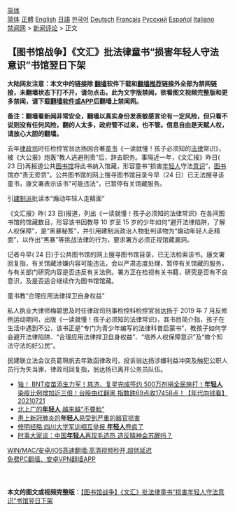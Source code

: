  <!-- 面包屑导航 --> <div class="breadcrumb"><!-- GTranslate: https://gtranslate.io/ -->  <div class="switcher notranslate">  <div class="selected">  <a href="#" onclick="return false;"> 简体</a>  </div>  <div class="option">  <a href="https://www.bannedbook.org" onclick="doGTranslate('zh-CN|zh-CN');jQuery('div.switcher div.selected a').html(jQuery(this).html());return false;" title="简体中文" class="nturl selected"> 简体</a>  <a href="https://www.bannedbook.org/zh-tw/" onclick="doGTranslate('zh-CN|zh-TW');jQuery('div.switcher div.selected a').html(jQuery(this).html());return false;" title="繁體中文" class="nturl"> 正體</a>  <a href="https://www.bannedbook.org/en/" onclick="doGTranslate('zh-CN|en');jQuery('div.switcher div.selected a').html(jQuery(this).html());return false;" title="English" class="nturl"> English</a>  <a href="https://www.bannedbook.org/ja/" onclick="doGTranslate('zh-CN|ja');jQuery('div.switcher div.selected a').html(jQuery(this).html());return false;" title="日本語" class="nturl"> 日語</a>  <a href="https://www.bannedbook.org/ko/" onclick="doGTranslate('zh-CN|ko');jQuery('div.switcher div.selected a').html(jQuery(this).html());return false;" title="한국어" class="nturl"> 한국어</a>  <a href="https://www.bannedbook.org/de/" onclick="doGTranslate('zh-CN|de');jQuery('div.switcher div.selected a').html(jQuery(this).html());return false;" title="Deutsch" class="nturl"> Deutsch</a>  <a href="https://www.bannedbook.org/fr/" onclick="doGTranslate('zh-CN|fr');jQuery('div.switcher div.selected a').html(jQuery(this).html());return false;" title="Français" class="nturl"> Français</a>  <a href="https://www.bannedbook.org/ru/" onclick="doGTranslate('zh-CN|ru');jQuery('div.switcher div.selected a').html(jQuery(this).html());return false;" title="Русский" class="nturl"> Русский</a>  <a href="https://www.bannedbook.org/es/" onclick="doGTranslate('zh-CN|es');jQuery('div.switcher div.selected a').html(jQuery(this).html());return false;" title="Español" class="nturl"> Español</a>  <a href="https://www.bannedbook.org/it/" onclick="doGTranslate('zh-CN|it');jQuery('div.switcher div.selected a').html(jQuery(this).html());return false;" title="Italiano" class="nturl"> Italiano</a>  </div>  </div>      <div class='breadcrumb-sub'><!-- Breadcrumb NavXT 6.3.0 --> <a href="https://www.bannedbook.org/" class="home">禁闻网</a> &gt; <a href="https://www.bannedbook.org/bnews/comments/" class="category">新闻评论</a> &gt; 正文</div></div><h2>【图书馆战争】《文汇》批法律童书“损害年轻人守法意识”书馆翌日下架</h2> <p class="notice"><b>大陆网友注意：本文中的链接除 <a href="https://github.com/bannedbook/fanqiang" >翻墙</a>软件下载和<a href="https://github.com/killgcd/justmysocks/blob/master/README.md">翻墙推荐</a>链接外全部为禁网链接，未翻墙状态下打不开，请勿点击。此为文字版禁闻，欲看图文视频完整版和更多禁闻，请下载<a href="https://github.com/bannedbook/fanqiang">翻墙软件或APP</a>后翻墙上禁闻网。</p><p>备注：翻墙看新闻非常安全，翻墙以真实身份发表敏感言论有一定风险，但只看不说则没有任何风险，翻的人太多，政府管不过来，也不管。信息自由是天赋人权，请放心大胆的翻墙。</b></p>  <div class="entry">  <p>去年<a href="https://www.bannedbook.org/bnews/tag/%E5%BE%8B%E6%94%BF%E5%8F%B8/" class="st_tag internal_tag" rel="tag" title="标签 律政司 下的日志">律政司</a>时任检控官翁达扬因合著<a href="https://www.bannedbook.org/bnews/tag/%E7%AB%A5%E4%B9%A6/" class="st_tag internal_tag" rel="tag" title="标签 童书 下的日志">童书</a>《一读就懂！孩子必须知的<a href="https://www.bannedbook.org/bnews/tag/%e6%b3%95%e5%be%8b/" class="st_tag internal_tag" rel="tag" title="标签 法律 下的日志">法律</a>常识》，被《大公报》炮轰“教人逃避刑责”后，辞去职务。事隔近一年，《文汇报》昨日( 23 日)再报道公共<a href="https://www.bannedbook.org/bnews/tag/%e5%9b%be%e4%b9%a6%e9%a6%86/" class="st_tag internal_tag" rel="tag" title="标签 图书馆 下的日志">图书馆</a>将此书纳入馆藏，形容童书“损害<a href="https://www.bannedbook.org/bnews/tag/%e5%b9%b4%e8%bd%bb%e4%ba%ba/" class="st_tag internal_tag" rel="tag" title="标签 年轻人 下的日志">年轻人</a>守法<a href="https://www.bannedbook.org/bnews/tag/%E6%84%8F%E8%AF%86/" class="st_tag internal_tag" rel="tag" title="标签 意识 下的日志">意识</a>”，<a href="https://www.bannedbook.org/bnews/tag/%E5%9B%BE%E4%B9%A6/" class="st_tag internal_tag" rel="tag" title="标签 图书 下的日志">图书</a>馆亦“责无旁贷”。公共图书馆的网上搜寻图书馆目录今早（24 日）已无法搜寻该童书，康文署表示该书“可能违法”，已暂停有关馆藏服务。</p> <p>引<a href="https://www.bannedbook.org/bnews/tag/%e5%bb%ba%e5%88%b6%e6%b4%be/" class="st_tag internal_tag" rel="tag" title="标签 建制派 下的日志">建制派</a>批读本“煽动年轻人走精面”</p>  <p>《文汇报》昨( 23 日)报道，列出《一读就懂！孩子必须知的法律常识》在各间图书馆的馆藏数目，形容该书因教导 10 岁至 15 岁的少年如何“避开法律陷阱，了解人权保障”，是“黑暴秘笈”，并引用建制派政治人物批判读物为“煽动年轻人走精面”，以作出“黑暴”等挑战法律的行为，要求署方必须正视馆藏漏洞。</p> <p>记者今早( 24 日)于公共图书馆的网上搜寻图书馆目录，已无法检索该书。康文署回复指，有关馆藏涉嫌内容可能违法，会以严肃态度处理，暂停有关馆藏的服务，与有关部门研究内容是否违反有关法例。署方正在检视有关书籍，研究是否有不良意识，及是否适合继续作为图书馆馆藏。</p>  <p>童书教“合理应用法律捍卫自身权益”</p> <p>私人执业大律师梅碧思及时任律政司刑事检控科检控官翁达扬于 2019 年 7 月反修例运动期间，出版《一读就懂！孩子必须知的法律常识》，其书目简介指，孩子在生活中遇到不公，该书正是“专门为青少年编写的法律科普启蒙书”，教孩子如何学会避开法律陷阱、“合理应用法律捍卫自身权益”、“培养人权保障意识”及“做个知法守法的好公民”。</p>  <p>民建联立法会议员葛珮帆去年致函律政司，投诉翁达扬涉嫌利益冲突及触犯公职人员行为失当罪，律政司回复指，翁达扬已离开公务员队伍。</p> <ul class='op-related-articles' title='相关阅读'> <li><a href='https://www.bannedbook.org/bnews/taiwannews/20210721/1591513.html' target='_blank'>独！ BNT疫苗添生力军！慈济、复星完成签约 500万剂捐全民施打！<b>年轻人</b>染疫比例增加近三倍！台股由红翻黑 指数跌69点收17458点！【年代向钱看】20210721</a></li> <li><a href='https://www.bannedbook.org/bnews/cnnews/20210719/1589775.html' target='_blank'>北上广的<b>年轻人</b> 越来越“不要脸”</a></li> <li><a href='https://www.bannedbook.org/bnews/baitai/20210717/1588898.html' target='_blank'>患上新冠肺炎的<b>年轻人</b>易受到严重的器官损害</a></li> <li><a href='https://www.bannedbook.org/bnews/comments/20210716/1588117.html' target='_blank'>修明经略:四川大学军训相互举报 <b>年轻人</b>卷疯了</a></li> <li><a href='https://www.bannedbook.org/bnews/comments/20210715/1587858.html' target='_blank'>时事大家谈：中国<b>年轻人</b>再现毛选热 造反精神会苏醒吗？</a></li> </ul> <p class="texttj"> <a href="https://github.com/bannedbook/fanqiang/wiki/V2ray%E6%9C%BA%E5%9C%BA" target="_blank">WIN/MAC/安卓/iOS高速翻墙:高清视频秒开,超低延迟</a><br/> <a href="https://github.com/bannedbook/fanqiang/wiki/%E7%A6%81%E9%97%BB%E7%BD%91%E5%AE%89%E5%8D%93%E7%BF%BB%E5%A2%99%E6%96%B0%E9%97%BBAPP" target="_blank">免费PC翻墙、安卓VPN翻墙APP</a></p> <p> </p><a name='sharetosocial'></a>  <div style="margin-bottom:5px;padding-bottom:5px;clear:both"> <div id="archive-pix-1" class="banner-ads"> <!-- AuctionX Display platform tag START --> <div id="26318x728x90x621x_ADSLOT2" clicktrack="%%CLICK_URL_ESC%%"></div> <!-- AuctionX Display platform tag END --> </div> <div id="archive-pix-2" class="banner-ads"> <!-- AuctionX Display platform tag START --> <div id="26315x300x250x621x_ADSLOT2" clicktrack="%%CLICK_URL_ESC%%"></div> <!-- AuctionX Display platform tag END --> </div> </div>  <div id="archive-pix-1" class="banner-ads"> <!-- AuctionX Display platform tag START --> <div id="26318x728x90x621x_ADSLOT3" clicktrack="%%CLICK_URL_ESC%%"></div> <!-- AuctionX Display platform tag END --> </div> <div><b>本文的图文或视频完整版</b>：<a href='https://www.bannedbook.org/bnews/comments/20210724/1593371.html'>【图书馆战争】《文汇》批法律童书“损害年轻人守法意识”书馆翌日下架</a></div>  </div><!--END ENTRY--> 